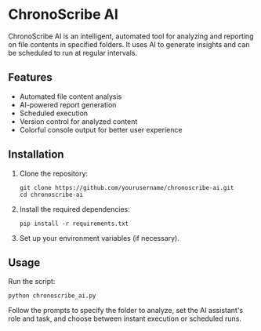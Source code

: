 # ChronoScribe AI

ChronoScribe AI is an intelligent, automated tool for analyzing and reporting on file contents in specified folders. It uses AI to generate insights and can be scheduled to run at regular intervals.

## Features

- Automated file content analysis
- AI-powered report generation
- Scheduled execution
- Version control for analyzed content
- Colorful console output for better user experience

## Installation

1. Clone the repository:

   ```
   git clone https://github.com/yourusername/chronoscribe-ai.git
   cd chronoscribe-ai
   ```

2. Install the required dependencies:

   ```
   pip install -r requirements.txt
   ```

3. Set up your environment variables (if necessary).

## Usage

Run the script:

```
python chronoscribe_ai.py
```

Follow the prompts to specify the folder to analyze, set the AI assistant's role and task, and choose between instant execution or scheduled runs.
